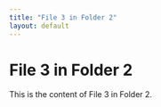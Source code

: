 ```yaml
---
title: "File 3 in Folder 2"
layout: default
---
```


# File 3 in Folder 2

This is the content of File 3 in Folder 2.